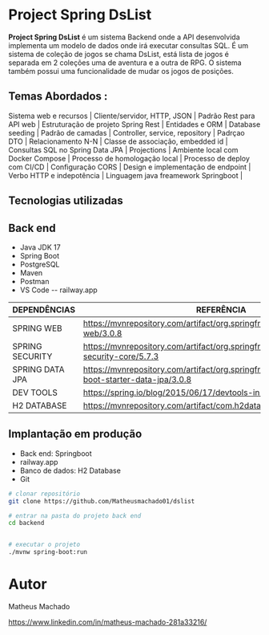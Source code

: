 # Project Spring DsList




**Project Spring DsList** é um sistema Backend onde a API desenvolvida implementa um modelo de dados onde irá executar consultas SQL. 
É um sistema de coleção de jogos se chama DsList, está lista de jogos é separada em 2 coleções uma de aventura e a outra de RPG. O sistema também 
possui uma funcionalidade de mudar os jogos de posições.



## Temas Abordados  :

Sistema web e recursos | Cliente/servidor, HTTP, JSON |
Padrão Rest para API web  |
Estruturação de projeto Spring Rest |
Entidades e ORM  |
Database seeding  |
Padrão de camadas  |
Controller, service, repository  |
Padrçao DTO  |
Relacionamento N-N  |
Classe de associação, embedded id  |
Consultas SQL no Spring Data JPA  |
Projections  |
Ambiente local com Docker Compose  |
Processo de homologação local  |
Processo de deploy com CI/CD  |
Configuração CORS  |
Design e implementação de endpoint  |
Verbo HTTP e indepotência  |
Linguagem java  freamework Springboot  |

## Tecnologias utilizadas

## Back end
- Java JDK 17
- Spring Boot
- PostgreSQL
- Maven
- Postman
- VS Code
-- railway.app
  
DEPENDÊNCIAS | REFERÊNCIA
------------ | ---------------
SPRING WEB   | https://mvnrepository.com/artifact/org.springframework/spring-web/3.0.8
SPRING SECURITY  | https://mvnrepository.com/artifact/org.springframework.security/spring-security-core/5.7.3
SPRING DATA JPA          | https://mvnrepository.com/artifact/org.springframework.boot/spring-boot-starter-data-jpa/3.0.8
DEV TOOLS    | https://spring.io/blog/2015/06/17/devtools-in-spring-boot-1-3
H2 DATABASE  | https://mvnrepository.com/artifact/com.h2database/h2

## Implantação em produção
- Back end: Springboot
- railway.app
- Banco de dados: H2 Database
- Git

```bash
# clonar repositório
git clone https://github.com/Matheusmachado01/dslist

# entrar na pasta do projeto back end
cd backend


# executar o projeto
./mvnw spring-boot:run
```
# Autor

Matheus Machado 

https://www.linkedin.com/in/matheus-machado-281a33216/

